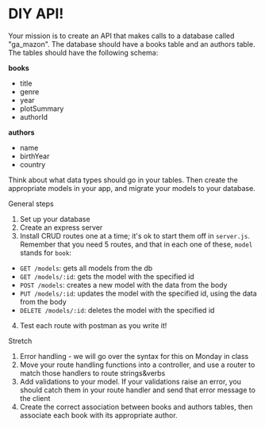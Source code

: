 # DIY API!
Your mission is to create an API that makes calls to a database called "ga_mazon". The database should have a books table and an authors table. The tables should have the following schema:

**books**
- title
- genre
- year
- plotSummary
- authorId

**authors**
- name
- birthYear
- country

Think about what data types should go in your tables. Then create the appropriate models in your app, and migrate your models to your database.

General steps
1. Set up your database
2. Create an express server
3. Install CRUD routes one at a time; it's ok to start them off in `server.js`. Remember that you need 5 routes, and that in each one of these, `model` stands for `book`:
  - `GET /models`: gets all models from the db
  - `GET /models/:id`: gets the model with the specified id
  - `POST /models`: creates a new model with the data from the body
  - `PUT /models/:id`: updates the model with the specified id, using the data from the body
  - `DELETE /models/:id`: deletes the model with the specified id
4. Test each route with postman as you write it! 

Stretch
1. Error handling - we will go over the syntax for this on Monday in class
2. Move your route handling functions into a controller, and use a router to match those handlers to route strings&verbs 
3. Add validations to your model. If your validations raise an error, you should catch them in your route handler and send that error message to the client
4. Create the correct association between books and authors tables, then associate each book with its appropriate author.

